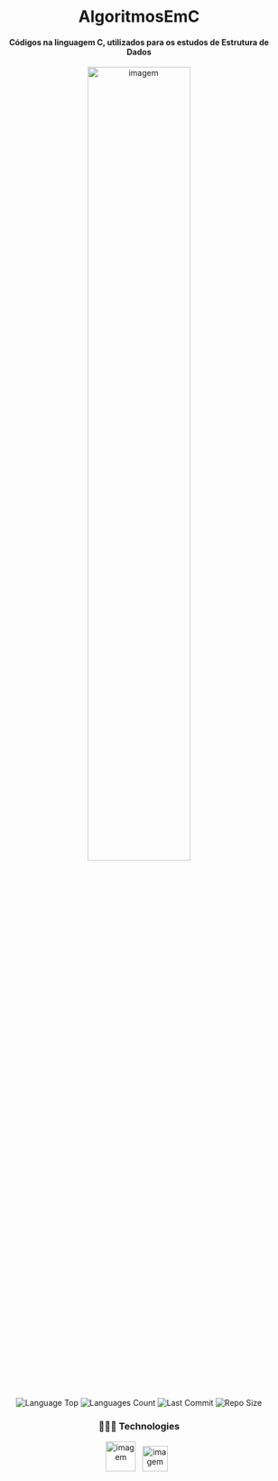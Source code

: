 <div align="center">
  
# AlgoritmosEmC
  
<h4>Códigos na linguagem C, utilizados para os estudos de Estrutura de Dados</h4>
  
<p ><img  src="https://www.freecodecamp.org/portuguese/news/content/images/2022/06/1_s6hhrgR5_tXpO_j7uKaHMw-1.png" width="60%" alt="imagem" >
  
<p>
<!-- Image Shields -->
<img  alt="Language Top" src="https://img.shields.io/github/languages/top/RickFerreira/EstudosEstruturaDeDados">
<img  alt="Languages Count" src="https://img.shields.io/github/languages/count/RickFerreira/EstudosEstruturaDeDados">
<img  alt="Last Commit" src="https://img.shields.io/github/last-commit/RickFerreira/EstudosEstruturaDeDados">
<img  alt="Repo Size" src="https://img.shields.io/github/repo-size/RickFerreira/EstudosEstruturaDeDados">
</a>
</p>

  
### 👨🏻‍💻 Technologies

<img src="https://img.icons8.com/color/480/c-programming.png" alt="imagem" width="53"> &nbsp;
<img src="https://upload.wikimedia.org/wikipedia/commons/thumb/1/18/ISO_C%2B%2B_Logo.svg/306px-ISO_C%2B%2B_Logo.svg.png" alt="imagem" width="45"> &nbsp;
</div>
